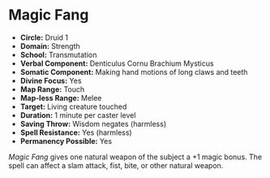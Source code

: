 # Magic Fang

- **Circle:** Druid 1
- **Domain:** Strength
- **School:** Transmutation
- **Verbal Component:** Denticulus Cornu Brachium Mysticus
- **Somatic Component:** Making hand motions of long claws and teeth
- **Divine Focus:** Yes
- **Map Range:** Touch
- **Map-less Range:** Melee
- **Target:** Living creature touched
- **Duration:** 1 minute per caster level
- **Saving Throw:** Wisdom negates (harmless)
- **Spell Resistance:** Yes (harmless)
- **Permanency Possible:** Yes

*Magic Fang* gives one natural weapon of the subject a +1 magic bonus. The spell can affect a slam attack, fist, bite, or other natural weapon.
